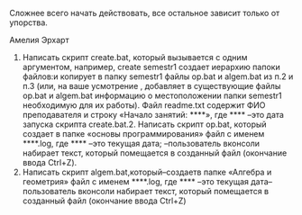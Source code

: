 Сложнее всего начать действовать, все остальное зависит только от упорства.

Амелия Эрхарт


1. Написать скрипт create.bat, который вызывается с одним аргументом, например, create semestr1 создает иерархию папоки файлов:и копирует в папку semestr1 файлы op.bat и algem.bat из п.2 и п.3 (или, на ваше усмотрение , добавляет в существующие файлы op.bat и algem.bat информацию о местоположении папки semestr1 необходимую для их работы). Файл readme.txt содержит ФИО преподавателя и строку «Начало занятий: ****», где **** –это дата запуска скрипта create.bat.2. Написать скрипт op.bat, который создает в папке «основы программирования» файл с именем ****.log, где **** –это текущая дата; –пользователь вконсоли набирает текст, который помещается в созданный файл (окончание ввода Ctrl+Z). 
2. Написать скрипт algem.bat,который–создаетв папке «Алгебра и геометрия» файл с именем ****.log, где **** –это текущая дата–пользователь вконсоли набирает текст, который помещается в созданный файл (окончание ввода Ctrl+Z)

